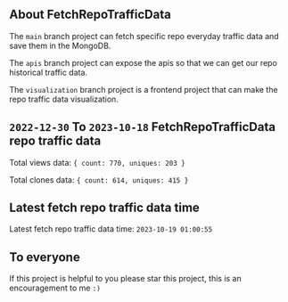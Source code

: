 ## About FetchRepoTrafficData

The `main` branch project can fetch specific repo everyday traffic data and save them in the MongoDB.

The `apis` branch project can expose the apis so that we can get our repo historical traffic data.

The `visualization` branch project is a frontend project that can make the repo traffic data visualization.

## `2022-12-30` To `2023-10-18` FetchRepoTrafficData repo traffic data

Total views data: `{ count: 770, uniques: 203 }`

Total clones data: `{ count: 614, uniques: 415 }`

## Latest fetch repo traffic data time

Latest fetch repo traffic data time: `2023-10-19 01:00:55`

## To everyone

If this project is helpful to you please star this project, this is an encouragement to me `:)`




